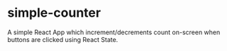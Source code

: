 # simple-counter
A simple React App which increment/decrements count on-screen when buttons are clicked using React State.
